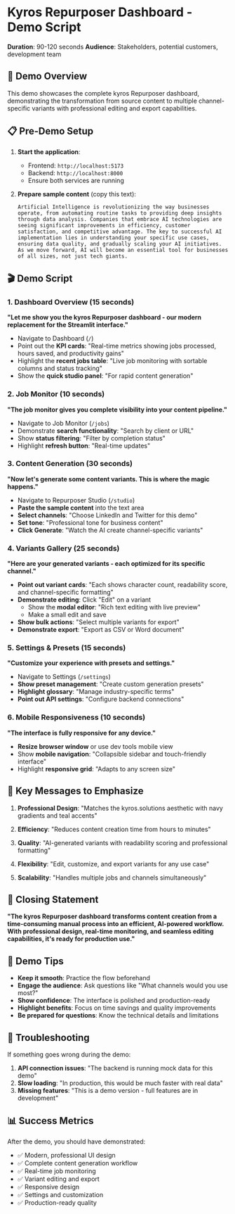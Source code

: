 # Kyros Repurposer Dashboard - Demo Script

**Duration**: 90-120 seconds
**Audience**: Stakeholders, potential customers, development team

## 🎯 Demo Overview

This demo showcases the complete kyros Repurposer dashboard, demonstrating the transformation from source content to multiple channel-specific variants with professional editing and export capabilities.

## 📋 Pre-Demo Setup

1. **Start the application**:
   - Frontend: `http://localhost:5173`
   - Backend: `http://localhost:8000`
   - Ensure both services are running

2. **Prepare sample content** (copy this text):
   ```
   Artificial Intelligence is revolutionizing the way businesses operate, from automating routine tasks to providing deep insights through data analysis. Companies that embrace AI technologies are seeing significant improvements in efficiency, customer satisfaction, and competitive advantage. The key to successful AI implementation lies in understanding your specific use cases, ensuring data quality, and gradually scaling your AI initiatives. As we move forward, AI will become an essential tool for businesses of all sizes, not just tech giants.
   ```

## 🎬 Demo Script

### 1. Dashboard Overview (15 seconds)
**"Let me show you the kyros Repurposer dashboard - our modern replacement for the Streamlit interface."**

- Navigate to Dashboard (`/`)
- Point out the **KPI cards**: "Real-time metrics showing jobs processed, hours saved, and productivity gains"
- Highlight the **recent jobs table**: "Live job monitoring with sortable columns and status tracking"
- Show the **quick studio panel**: "For rapid content generation"

### 2. Job Monitor (10 seconds)
**"The job monitor gives you complete visibility into your content pipeline."**

- Navigate to Job Monitor (`/jobs`)
- Demonstrate **search functionality**: "Search by client or URL"
- Show **status filtering**: "Filter by completion status"
- Highlight **refresh button**: "Real-time updates"

### 3. Content Generation (30 seconds)
**"Now let's generate some content variants. This is where the magic happens."**

- Navigate to Repurposer Studio (`/studio`)
- **Paste the sample content** into the text area
- **Select channels**: "Choose LinkedIn and Twitter for this demo"
- **Set tone**: "Professional tone for business content"
- **Click Generate**: "Watch the AI create channel-specific variants"

### 4. Variants Gallery (25 seconds)
**"Here are your generated variants - each optimized for its specific channel."**

- **Point out variant cards**: "Each shows character count, readability score, and channel-specific formatting"
- **Demonstrate editing**: Click "Edit" on a variant
  - Show the **modal editor**: "Rich text editing with live preview"
  - Make a small edit and save
- **Show bulk actions**: "Select multiple variants for export"
- **Demonstrate export**: "Export as CSV or Word document"

### 5. Settings & Presets (15 seconds)
**"Customize your experience with presets and settings."**

- Navigate to Settings (`/settings`)
- **Show preset management**: "Create custom generation presets"
- **Highlight glossary**: "Manage industry-specific terms"
- **Point out API settings**: "Configure backend connections"

### 6. Mobile Responsiveness (10 seconds)
**"The interface is fully responsive for any device."**

- **Resize browser window** or use dev tools mobile view
- Show **mobile navigation**: "Collapsible sidebar and touch-friendly interface"
- Highlight **responsive grid**: "Adapts to any screen size"

## 🎯 Key Messages to Emphasize

1. **Professional Design**: "Matches the kyros.solutions aesthetic with navy gradients and teal accents"

2. **Efficiency**: "Reduces content creation time from hours to minutes"

3. **Quality**: "AI-generated variants with readability scoring and professional formatting"

4. **Flexibility**: "Edit, customize, and export variants for any use case"

5. **Scalability**: "Handles multiple jobs and channels simultaneously"

## 🚀 Closing Statement

**"The kyros Repurposer dashboard transforms content creation from a time-consuming manual process into an efficient, AI-powered workflow. With professional design, real-time monitoring, and seamless editing capabilities, it's ready for production use."**

## 📝 Demo Tips

- **Keep it smooth**: Practice the flow beforehand
- **Engage the audience**: Ask questions like "What channels would you use most?"
- **Show confidence**: The interface is polished and production-ready
- **Highlight benefits**: Focus on time savings and quality improvements
- **Be prepared for questions**: Know the technical details and limitations

## 🔧 Troubleshooting

If something goes wrong during the demo:

1. **API connection issues**: "The backend is running mock data for this demo"
2. **Slow loading**: "In production, this would be much faster with real data"
3. **Missing features**: "This is a demo version - full features are in development"

## 📊 Success Metrics

After the demo, you should have demonstrated:
- ✅ Modern, professional UI design
- ✅ Complete content generation workflow
- ✅ Real-time job monitoring
- ✅ Variant editing and export
- ✅ Responsive design
- ✅ Settings and customization
- ✅ Production-ready quality
